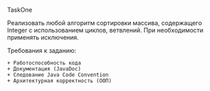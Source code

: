 TaskOne

Реализовать любой алгоритм сортировки массива, содержащего Integer с использованием циклов, ветвлений.
При необходимости применять исключения.

Требования к заданию:

    + Работоспособность кода
    + Документация (JavaDoc)
    + Следование Java Code Convention
    + Архитектурная корректность (ООП)


